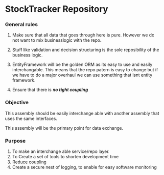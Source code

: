 ﻿# StockTracker Repository

### General rules

1. Make sure that all data that goes through here is pure. However we do not want to mix businesslogic with the repo.

2. Stuff like validation and decision structuring is the sole reposibility of the business logic.

3. EntityFramework will be the golden ORM as its easy to use and easily interchangable. This means that the repo patern is easy to change but if we have to do a major overhaul we can use something that isnt entity framework.

4. Ensure that there is <b><i>no tight coupling</i></b>


### Objective 

This assembly should be easily interchange able with another assembly that uses the same interfaces.

This assembly will be the primary point for data exchange.

### Purpose

  1. To make an interchange able service/repo layer.
  2. To Create a set of tools to shorten development time
  3. Reduce coupling
  4. Create a secure nest of logging, to enable for easy software monitoring
   

